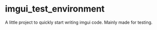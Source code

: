 # imgui_test_environment
A little project to quickly start writing imgui code. Mainly made for testing.
